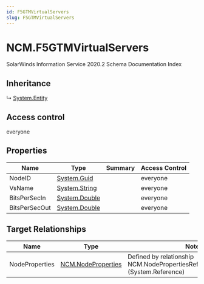 ```yaml
---
id: F5GTMVirtualServers
slug: F5GTMVirtualServers
---
```


# NCM.F5GTMVirtualServers

SolarWinds Information Service 2020.2 Schema Documentation Index

## Inheritance

↳ [System.Entity](./../System/Entity)

## Access control

everyone

## Properties

| Name | Type | Summary | Access Control |
| ------ | ------ | ------ | ------ |
| NodeID | [System.Guid](https://docs.microsoft.com/en-us/dotnet/api/system.guid) |  | everyone |
| VsName | [System.String](https://docs.microsoft.com/en-us/dotnet/api/system.string) |  | everyone |
| BitsPerSecIn | [System.Double](https://docs.microsoft.com/en-us/dotnet/api/system.double) |  | everyone |
| BitsPerSecOut | [System.Double](https://docs.microsoft.com/en-us/dotnet/api/system.double) |  | everyone |

## Target Relationships

| Name | Type | Notes |
| ------ | ------ | ------ |
| NodeProperties | [NCM.NodeProperties](./../NCM/NodeProperties) | Defined by relationship NCM.NodePropertiesRefF5GTMVirtualServers (System.Reference) |

